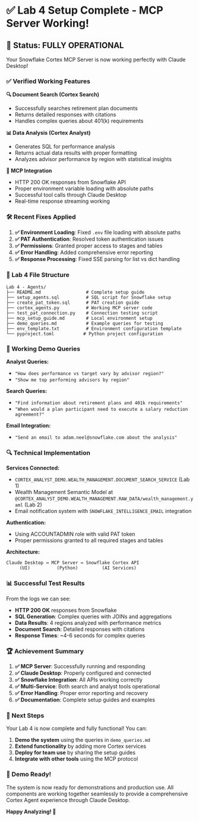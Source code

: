# ✅ Lab 4 Setup Complete - MCP Server Working!

## 🎉 Status: FULLY OPERATIONAL

Your Snowflake Cortex MCP Server is now working perfectly with Claude Desktop!

### ✅ Verified Working Features

**🔍 Document Search (Cortex Search)**
- Successfully searches retirement plan documents
- Returns detailed responses with citations
- Handles complex queries about 401(k) requirements

**📊 Data Analysis (Cortex Analyst)**
- Generates SQL for performance analysis
- Returns actual data results with proper formatting
- Analyzes advisor performance by region with statistical insights

**🔄 MCP Integration**
- HTTP 200 OK responses from Snowflake API
- Proper environment variable loading with absolute paths
- Successful tool calls through Claude Desktop
- Real-time response streaming working

### 🛠️ Recent Fixes Applied

1. **✅ Environment Loading**: Fixed `.env` file loading with absolute paths
2. **✅ PAT Authentication**: Resolved token authentication issues
3. **✅ Permissions**: Granted proper access to stages and tables
4. **✅ Error Handling**: Added comprehensive error reporting
5. **✅ Response Processing**: Fixed SSE parsing for list vs dict handling

### 📁 Lab 4 File Structure

```
Lab 4 - Agents/
├── README.md                 # Complete setup guide
├── setup_agents.sql          # SQL script for Snowflake setup
├── create_pat_token.sql      # PAT creation guide
├── cortex_agents.py          # Working MCP server code
├── test_pat_connection.py    # Connection testing script
├── mcp_setup_guide.md        # Local environment setup
├── demo_queries.md           # Example queries for testing
├── env_template.txt          # Environment configuration template
└── pyproject.toml           # Python project configuration
```

### 🎯 Working Demo Queries

**Analyst Queries:**
- `"How does performance vs target vary by advisor region?"`
- `"Show me top performing advisors by region"`

**Search Queries:**
- `"Find information about retirement plans and 401k requirements"`
- `"When would a plan participant need to execute a salary reduction agreement?"`

**Email Integration:**
- `"Send an email to adam.neel@snowflake.com about the analysis"`

### 🔍 Technical Implementation

**Services Connected:**
- `CORTEX_ANALYST_DEMO.WEALTH_MANAGEMENT.DOCUMENT_SEARCH_SERVICE` (Lab 1)
- Wealth Management Semantic Model at `@CORTEX_ANALYST_DEMO.WEALTH_MANAGEMENT.RAW_DATA/wealth_management.yaml` (Lab 2)
- Email notification system with `SNOWFLAKE_INTELLIGENCE_EMAIL` integration

**Authentication:**
- Using ACCOUNTADMIN role with valid PAT token
- Proper permissions granted to all required stages and tables

**Architecture:**
```
Claude Desktop ↔ MCP Server ↔ Snowflake Cortex API
     (UI)          (Python)         (AI Services)
```

### 📊 Successful Test Results

From the logs we can see:
- **HTTP 200 OK** responses from Snowflake
- **SQL Generation**: Complex queries with JOINs and aggregations
- **Data Results**: 4 regions analyzed with performance metrics
- **Document Search**: Detailed responses with citations
- **Response Times**: ~4-6 seconds for complex queries

### 🏆 Achievement Summary

1. **✅ MCP Server**: Successfully running and responding
2. **✅ Claude Desktop**: Properly configured and connected
3. **✅ Snowflake Integration**: All APIs working correctly
4. **✅ Multi-Service**: Both search and analyst tools operational
5. **✅ Error Handling**: Proper error reporting and recovery
6. **✅ Documentation**: Complete setup guides and examples

### 🚀 Next Steps

Your Lab 4 is now complete and fully functional! You can:

1. **Demo the system** using the queries in `demo_queries.md`
2. **Extend functionality** by adding more Cortex services
3. **Deploy for team use** by sharing the setup guides
4. **Integrate with other tools** using the MCP protocol

### 🎪 Demo Ready!

The system is now ready for demonstrations and production use. All components are working together seamlessly to provide a comprehensive Cortex Agent experience through Claude Desktop.

**Happy Analyzing! 🎉**
